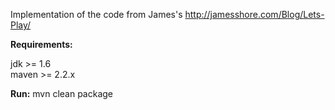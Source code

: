 Implementation of the code from James's http://jamesshore.com/Blog/Lets-Play/

__Requirements:__

jdk >= 1.6  
maven >= 2.2.x  

__Run:__
    mvn clean package

